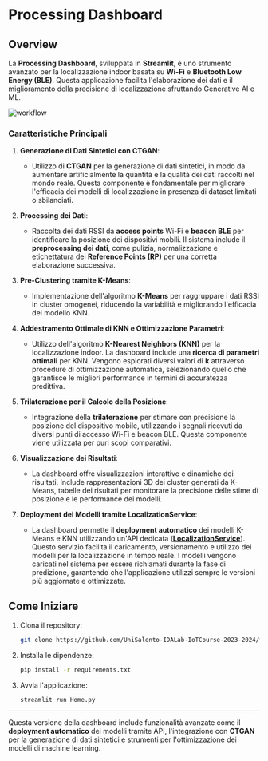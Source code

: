 
# Processing Dashboard

## Overview

La **Processing Dashboard**, sviluppata in **Streamlit**, è uno strumento avanzato per la localizzazione indoor basata su **Wi-Fi** e **Bluetooth Low Energy (BLE)**. Questa applicazione facilita l'elaborazione dei dati e il miglioramento della precisione di localizzazione sfruttando Generative AI e ML.

![workflow](https://drive.google.com/uc?export=view&id=1X_hAKv6Gfx64jVT-aF3GQcP7hRWn_DOr)



### Caratteristiche Principali

1. **Generazione di Dati Sintetici con CTGAN**:
   - Utilizzo di **CTGAN** per la generazione di dati sintetici, in modo da aumentare artificialmente la quantità e la qualità dei dati raccolti nel mondo reale. Questa componente è fondamentale per migliorare l'efficacia dei modelli di localizzazione in presenza di dataset limitati o sbilanciati.

2. **Processing dei Dati**:
   - Raccolta dei dati RSSI da **access points** Wi-Fi e **beacon BLE** per identificare la posizione dei dispositivi mobili. Il sistema include il **preprocessing dei dati**, come pulizia, normalizzazione e etichettatura dei **Reference Points (RP)** per una corretta elaborazione successiva.

3. **Pre-Clustering tramite K-Means**:
   - Implementazione dell'algoritmo **K-Means** per raggruppare i dati RSSI in cluster omogenei, riducendo la variabilità e migliorando l'efficacia del modello KNN.

4. **Addestramento Ottimale di KNN e Ottimizzazione Parametri**:
   - Utilizzo dell'algoritmo **K-Nearest Neighbors (KNN)** per la localizzazione indoor. La dashboard include una **ricerca di parametri ottimali** per KNN. Vengono esplorati diversi valori di **k** attraverso procedure di ottimizzazione automatica, selezionando quello che garantisce le migliori performance in termini di accuratezza predittiva.

5. **Trilaterazione per il Calcolo della Posizione**:
   - Integrazione della **trilaterazione** per stimare con precisione la posizione del dispositivo mobile, utilizzando i segnali ricevuti da diversi punti di accesso Wi-Fi e beacon BLE. Questa componente viene utilizzata per puri scopi comparativi.

6. **Visualizzazione dei Risultati**:
   - La dashboard offre visualizzazioni interattive e dinamiche dei risultati. Include rappresentazioni 3D dei cluster generati da K-Means, tabelle dei risultati per monitorare la precisione delle stime di posizione e le performance dei modelli.

7. **Deployment dei Modelli tramite LocalizationService**:
   - La dashboard permette il **deployment automatico** dei modelli K-Means e KNN utilizzando un'API dedicata ([**LocalizationService**](https://github.com/UniSalento-IDALab-IoTCourse-2023-2024/wot-project-2023-2024-LocalizationService-IzziBarone)). Questo servizio facilita il caricamento, versionamento e utilizzo dei modelli per la localizzazione in tempo reale. I modelli vengono caricati nel sistema per essere richiamati durante la fase di predizione, garantendo che l'applicazione utilizzi sempre le versioni più aggiornate e ottimizzate.

## Come Iniziare

1. Clona il repository:
   ```bash
   git clone https://github.com/UniSalento-IDALab-IoTCourse-2023-2024/wot-project-2023-2024-Dashboard-IzziBarone.git
   ```

2. Installa le dipendenze:
   ```bash
   pip install -r requirements.txt
   ```

3. Avvia l'applicazione:
   ```bash
   streamlit run Home.py
   ```
____

Questa versione della dashboard include funzionalità avanzate come il **deployment automatico** dei modelli tramite API, l'integrazione con **CTGAN** per la generazione di dati sintetici e strumenti per l'ottimizzazione dei modelli di machine learning.
